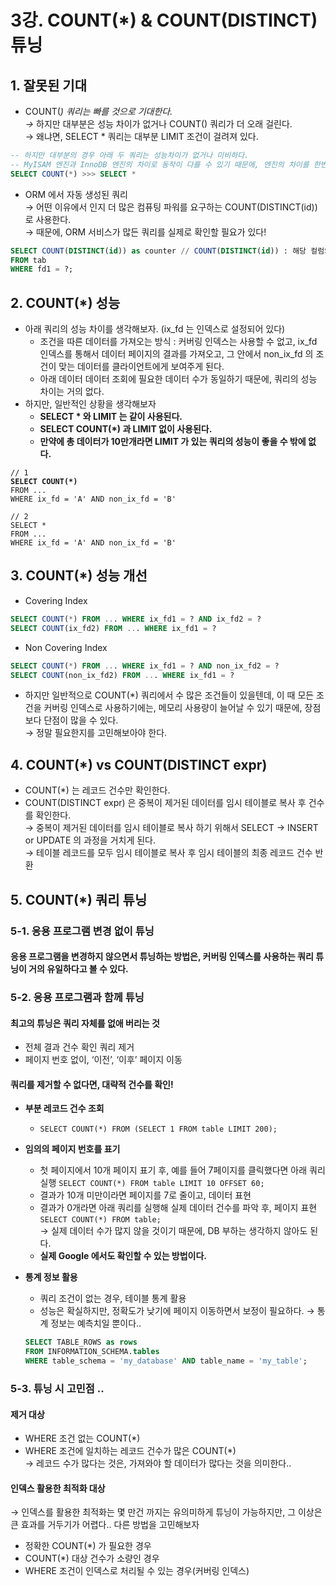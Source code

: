 # 3강. COUNT(\*) & COUNT(DISTINCT) 튜닝

## 1. 잘못된 기대

* COUNT(_) 쿼리는 빠를 것으로 기대한다._ \
  _→_ 하지만 대부분은 성능 차이가 없거나 COUNT() 쿼리가 더 오래 걸린다. \
  → 왜냐면, SELECT \* 쿼리는 대부분 LIMIT 조건이 걸려져 있다.

```sql
-- 하지만 대부분의 경우 아래 두 쿼리는 성능차이가 없거나 미비하다.
-- MyISAM 엔진과 InnoDB 엔진의 차이로 동작이 다를 수 있기 때문에, 엔진의 차이를 한번 확인해보자
SELECT COUNT(*) >>> SELECT *
```

* ORM 에서 자동 생성된 쿼리 \
  → 어떤 이유에서 인지 더 많은 컴퓨팅 파워를 요구하는 COUNT(DISTINCT(id)) 로 사용한다. \
  → 때문에, ORM 서비스가 많든 쿼리를 실제로 확인할 필요가 있다!

```sql
SELECT COUNT(DISTINCT(id)) as counter // COUNT(DISTINCT(id)) : 해당 컬럼의 카디널리티 확인
FROM tab 
WHERE fd1 = ?;
```

## 2. COUNT(\*) 성능

* 아래 쿼리의 성능 차이를 생각해보자. (ix\_fd 는 인덱스로 설정되어 있다)
  * 조건을 따른 데이터를 가져오는 방식 : 커버링 인덱스는 사용할 수 없고, ix\_fd 인덱스를 통해서 데이터 페이지의 결과를 가져오고, 그 안에서 non\_ix\_fd 의 조건이 맞는 데이터를 클라이언트에게 보여주게 된다.
  * 아래 데이터 데이터 조회에 필요한 데이터 수가 동일하기 때문에, 쿼리의 성능 차이는 거의 없다.
* 하지만, 일반적인 상황을 생각해보자
  * **SELECT \* 와 LIMIT 는 같이 사용된다.**
  * **SELECT COUNT(\*) 과 LIMIT 없이 사용된다.**
  * **만약에 총 데이터가 10만개라면 LIMIT 가 있는 쿼리의 성능이 좋을 수 밖에 없다.**

<pre class="language-sql"><code class="lang-sql">// 1
<strong>SELECT COUNT(*)
</strong>FROM ...
WHERE ix_fd = 'A' AND non_ix_fd = 'B'

// 2
SELECT *
FROM ...
WHERE ix_fd = 'A' AND non_ix_fd = 'B'
</code></pre>

## 3. COUNT(\*) 성능 개선

* Covering Index

```sql
SELECT COUNT(*) FROM ... WHERE ix_fd1 = ? AND ix_fd2 = ?
SELECT COUNT(ix_fd2) FROM ... WHERE ix_fd1 = ?
```

* Non Covering Index

```sql
SELECT COUNT(*) FROM ... WHERE ix_fd1 = ? AND non_ix_fd2 = ?
SELECT COUNT(non_ix_fd2) FROM ... WHERE ix_fd1 = ?
```

* 하지만 일반적으로 COUNT(\*) 쿼리에서 수 많은 조건들이 있을텐데, 이 때 모든 조건을 커버링 인덱스로 사용하기에는, 메모리 사용량이 늘어날 수 있기 때문에, 장점보다 단점이 많을 수 있다. \
  → 정말 필요한지를 고민해보아야 한다.

## 4. COUNT(\*) vs COUNT(DISTINCT expr)

* COUNT(\*) 는 레코드 건수만 확인한다.
* COUNT(DISTINCT expr) 은 중복이 제거된 데이터를 임시 테이블로 복사 후 건수를 확인한다. \
  → 중복이 제거된 데이터를 임시 테이블로 복사 하기 위해서 SELECT → INSERT or UPDATE 의 과정을 거치게 된다. \
  → 테이블 레코드를 모두 임시 테이블로 복사 후 임시 테이블의 최종 레코드 건수 반환

## 5. COUNT(\*) 쿼리 튜닝

### 5-1. 응용 프로그램 변경 없이 튜닝

#### 응용 프로그램을 변경하지 않으면서 튜닝하는 방법은, 커버링 인덱스를 사용하는 쿼리 튜닝이 거의 유일하다고 볼 수 있다.

### 5-2. 응용 프로그램과 함께 튜닝

#### 최고의 튜닝은 쿼리 자체를 없애 버리는 것

* 전체 결과 건수 확인 쿼리 제거
* 페이지 번호 없이, ‘이전’, ‘이후’ 페이지 이동

#### 쿼리를 제거할 수 없다면, 대략적 건수를 확인!

* **부분 레코드 건수 조회**
  * `SELECT COUNT(*) FROM (SELECT 1 FROM table LIMIT 200);`
* **임의의 페이지 번호를 표기**
  * 첫 페이지에서 10개 페이지 표기 후, 예를 들어 7페이지를 클릭했다면 아래 쿼리 실행 `SELECT COUNT(*) FROM table LIMIT 10 OFFSET 60;`
  * 결과가 10개 미만이라면 페이지를 7로 줄이고, 데이터 표현
  * 결과가 0개라면 아래 쿼리를 실행해 실제 데이터 건수를 파악 후, 페이지 표현 `SELECT COUNT(*) FROM table;` \
    → 실제 데이터 수가 많지 않을 것이기 때문에, DB 부하는 생각하지 않아도 된다.
  * **실제 Google 에서도 확인할 수 있는 방법이다.**
*   **통계 정보 활용**

    * 쿼리 조건이 없는 경우, 테이블 통계 활용
    * 성능은 확실하지만, 정확도가 낮기에 페이지 이동하면서 보정이 필요하다. → 통계 정보는 예측치일 뿐이다..

    ```sql
    SELECT TABLE_ROWS as rows
    FROM INFORMATION_SCHEMA.tables
    WHERE table_schema = 'my_database' AND table_name = 'my_table';
    ```

### 5-3. 튜닝 시 고민점 ..

#### 제거 대상

* WHERE 조건 없는 COUNT(\*)
* WHERE 조건에 일치하는 레코드 건수가 많은 COUNT(\*) \
  → 레코드 수가 많다는 것은, 가져와야 할 데이터가 많다는 것을 의미한다..

#### 인덱스 활용한 최적화 대상

→ 인덱스를 활용한 최적화는 몇 만건 까지는 유의미하게 튜닝이 가능하지만, 그 이상은 큰 효과를 거두기가 어렵다.. 다른 방법을 고민해보자

* 정확한 COUNT(\*) 가 필요한 경우
* COUNT(\*) 대상 건수가 소량인 경우
* WHERE 조건이 인덱스로 처리될 수 있는 경우(커버링 인덱스)
